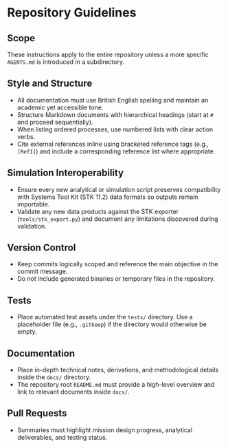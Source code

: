 # Repository Guidelines

## Scope
These instructions apply to the entire repository unless a more specific `AGENTS.md` is introduced in a subdirectory.

## Style and Structure
- All documentation must use British English spelling and maintain an academic yet accessible tone.
- Structure Markdown documents with hierarchical headings (start at `#` and proceed sequentially).
- When listing ordered processes, use numbered lists with clear action verbs.
- Cite external references inline using bracketed reference tags (e.g., `[Ref1]`) and include a corresponding reference list where appropriate.

## Simulation Interoperability
- Ensure every new analytical or simulation script preserves compatibility with Systems Tool Kit (STK 11.2) data formats so outputs remain importable.
- Validate any new data products against the STK exporter (`tools/stk_export.py`) and document any limitations discovered during validation.

## Version Control
- Keep commits logically scoped and reference the main objective in the commit message.
- Do not include generated binaries or temporary files in the repository.

## Tests
- Place automated test assets under the `tests/` directory. Use a placeholder file (e.g., `.gitkeep`) if the directory would otherwise be empty.

## Documentation
- Place in-depth technical notes, derivations, and methodological details inside the `docs/` directory.
- The repository root `README.md` must provide a high-level overview and link to relevant documents inside `docs/`.

## Pull Requests
- Summaries must highlight mission design progress, analytical deliverables, and testing status.
